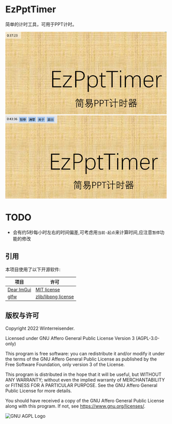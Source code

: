 # EzPptTimer

简单的计时工具，可用于PPT计时。

![screenshot1](screenshot-1.png)
![screenshot1](screenshot-2.png)

# TODO

- 会有约5秒每小时左右的时间偏差,可考虑用`当前-起点`来计算时间,应注意`暂停`功能的修改

## 引用

本项目使用了以下开源软件:

| 项目                                        | 许可  |
| ----------------------------------------- | --- |
| [Dear ImGui](https://github.com/ocornut/imgui) | [MIT license](https://mit-license.org/) |
| [glfw](https://www.glfw.org/) | [zlib/libpng license](https://www.glfw.org/license) |

## 版权与许可

Copyright 2022 Winterreisender.

Licensed under GNU Affero General Public License Version 3 (AGPL-3.0-only)

This program is free software: you can redistribute it and/or modify it under the terms of the GNU Affero General Public License as published by the Free Software Foundation, only version 3 of the License.

This program is distributed in the hope that it will be useful, but WITHOUT ANY WARRANTY; without even the implied warranty of MERCHANTABILITY or FITNESS FOR A PARTICULAR PURPOSE. See the GNU Affero General Public License for more details.

You should have received a copy of the GNU Affero General Public License along with this program. If not, see <https://www.gnu.org/licenses/>.

![GNU AGPL Logo](https://www.gnu.org/graphics/agplv3-155x51.png)
